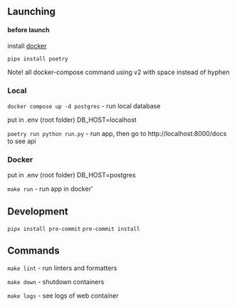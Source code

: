

## Launching

#### before launch

install [docker](https://docs.docker.com/desktop/install/linux/)

`pipx install poetry`

Note! all docker-compose command using v2 with space instead of hyphen

### Local

`docker compose up -d postgres`  - run local database

put in .env (root folder) DB_HOST=localhost

`poetry run python run.py` - run app, then go to http://localhost:8000/docs to see api


### Docker

put in .env (root folder) DB_HOST=postgres

`make run` - run app in docker'

## Development

`pipx install pre-commit`
`pre-commit install`

## Commands

`make lint` - run linters and formatters

`make down` - shutdown containers

`make logs` - see logs of web container
